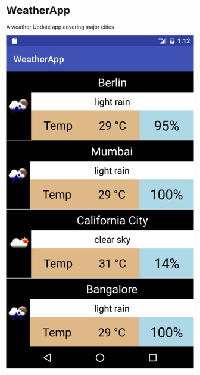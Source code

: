 # WeatherApp
A weather Update app covering major cities

![alt tag](https://raw.githubusercontent.com/shahdivyam/WeatherApp/Master/Screenshot_20160728-011252.png)
